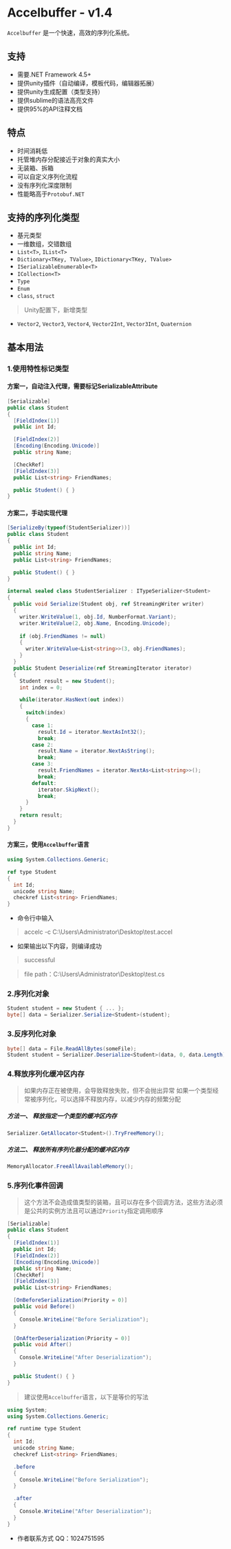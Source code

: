 # Accelbuffer - v1.4
`Accelbuffer` 是一个快速，高效的序列化系统。

## 支持
* 需要.NET Framework 4.5+
* 提供unity插件（自动编译，模板代码，编辑器拓展）
* 提供unity生成配置（类型支持）
* 提供sublime的语法高亮文件
* 提供95%的API注释文档

## 特点
* 时间消耗低
* 托管堆内存分配接近于对象的真实大小
* 无装箱、拆箱
* 可以自定义序列化流程
* 没有序列化深度限制
* 性能略高于`Protobuf.NET`

## 支持的序列化类型
* 基元类型
* 一维数组，交错数组
* `List<T>`, `IList<T>`
* `Dictionary<TKey, TValue>`, `IDictionary<TKey, TValue>`
* `ISerializableEnumerable<T>`
* `ICollection<T>`
* `Type`
* `Enum`
* `class`, `struct`

> Unity配置下，新增类型
* `Vector2`, `Vector3`, `Vector4`, `Vector2Int`, `Vector3Int`, `Quaternion`

## 基本用法
### 1.使用特性标记类型
#### 方案一，自动注入代理，需要标记SerializableAttribute
```csharp
[Serializable]
public class Student
{
  [FieldIndex(1)]
  public int Id;

  [FieldIndex(2)]
  [Encoding(Encoding.Unicode)]
  public string Name;

  [CheckRef]
  [FieldIndex(3)]
  public List<string> FriendNames;

  public Student() { }
}
```

#### 方案二，手动实现代理
```csharp
[SerializeBy(typeof(StudentSerializer))]
public class Student
{
  public int Id;
  public string Name;
  public List<string> FriendNames;

  public Student() { }
}

internal sealed class StudentSerializer : ITypeSerializer<Student>
{
  public void Serialize(Student obj, ref StreamingWriter writer)
  {
    writer.WriteValue(1, obj.Id, NumberFormat.Variant);
    writer.WriteValue(2, obj.Name, Encoding.Unicode);
  
    if (obj.FriendNames != null)
    {
      writer.WriteValue<List<string>>(3, obj.FriendNames);
    }
  }
  public Student Deserialize(ref StreamingIterator iterator)
  {
    Student result = new Student();
    int index = 0;

    while(iterator.HasNext(out index))
    {
      switch(index)
      {
        case 1:
          result.Id = iterator.NextAsInt32();
          break;
        case 2:
          result.Name = iterator.NextAsString();
          break;
        case 3:
          result.FriendNames = iterator.NextAs<List<string>>();
          break;
        default:
          iterator.SkipNext();
          break;
      }
    }
    return result;
  }
}
```

#### 方案三，使用`Accelbuffer`语言
```csharp
using System.Collections.Generic;

ref type Student
{
  int Id;
  unicode string Name;
  checkref List<string> FriendNames;
}
```

* 命令行中输入
> accelc -c C:\Users\Administrator\Desktop\test.accel

* 如果输出以下内容，则编译成功
> successful

> file path：C:\Users\Administrator\Desktop\test.cs

### 2.序列化对象
```csharp
Student student = new Student { ... };
byte[] data = Serializer.Serialize<Student>(student);
```

### 3.反序列化对象
```csharp
byte[] data = File.ReadAllBytes(someFile);
Student student = Serializer.Deserialize<Student>(data, 0, data.Length);
```

### 4.释放序列化缓冲区内存
> 如果内存正在被使用，会导致释放失败，但不会抛出异常
> 如果一个类型经常被序列化，可以选择不释放内存，以减少内存的频繁分配

##### 方法一、 释放指定一个类型的缓冲区内存
```csharp
Serializer.GetAllocator<Student>().TryFreeMemory();
```

##### 方法二、 释放所有序列化器分配的缓冲区内存
```csharp
MemoryAllocator.FreeAllAvailableMemory();
```

### 5.序列化事件回调
> 这个方法不会造成值类型的装箱，且可以存在多个回调方法，这些方法必须是公共的实例方法且可以通过`Priority`指定调用顺序

```csharp
[Serializable]
public class Student
{
  [FieldIndex(1)]
  public int Id;
  [FieldIndex(2)]
  [Encoding(Encoding.Unicode)]
  public string Name;
  [CheckRef]
  [FieldIndex(3)]
  public List<string> FriendNames;

  [OnBeforeSerialization(Priority = 0)]
  public void Before()
  {
    Console.WriteLine("Before Serialization");
  }

  [OnAfterDeserialization(Priority = 0)]
  public void After()
  {
    Console.WriteLine("After Deserialization");
  }

  public Student() { }
}
```

> 建议使用`Accelbuffer`语言，以下是等价的写法

```csharp
using System;
using System.Collections.Generic;

ref runtime type Student
{
  int Id;
  unicode string Name;
  checkref List<string> FriendNames;

  .before
  {
    Console.WriteLine("Before Serialization");
  }

  .after
  {
    Console.WriteLine("After Deserialization");
  }
}
```

* 作者联系方式 QQ：1024751595
